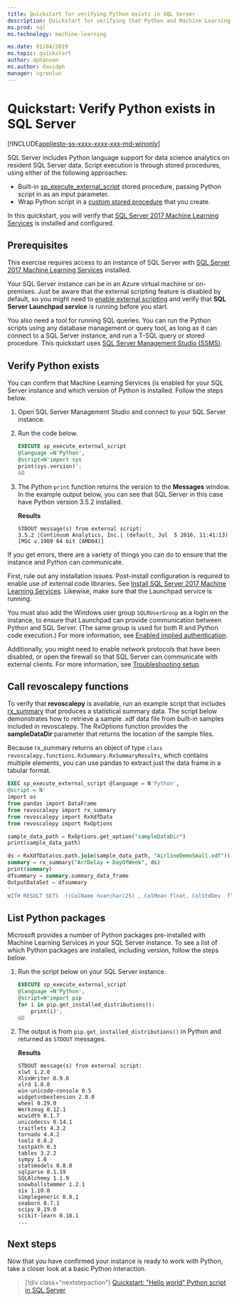 ```yaml
---
title: Quickstart for verifying Python exists in SQL Server
description: Quickstart for verifying that Python and Machine Learning Services exist in SQL Server. 
ms.prod: sql
ms.technology: machine-learning

ms.date: 01/04/2019  
ms.topic: quickstart
author: dphansen
ms.author: davidph
manager: cgronlun
---
```

# Quickstart: Verify Python exists in SQL Server 
[!INCLUDE[appliesto-ss-xxxx-xxxx-xxx-md-winonly](../../includes/appliesto-ss-xxxx-xxxx-xxx-md-winonly.md)]

SQL Server includes Python language support for data science analytics on resident SQL Server data. Script execution is through stored procedures, using either of the following approaches:

+ Built-in [sp_execute_external_script](https://docs.microsoft.com/sql/relational-databases/system-stored-procedures/sp-execute-external-script-transact-sql) stored procedure, passing Python script in as an input parameter.
+ Wrap Python script in a [custom stored procedure](sqldev-in-database-r-for-sql-developers.md) that you create.

In this quickstart, you will verify that [SQL Server 2017 Machine Learning Services](../what-is-sql-server-machine-learning.md) is installed and configured.

## Prerequisites

This exercise requires access to an instance of SQL Server with [SQL Server 2017 Machine Learning Services](../install/sql-machine-learning-services-windows-install.md) installed.

Your SQL Server instance can be in an Azure virtual machine or on-premises. Just be aware that the external scripting feature is disabled by default, so you might need to [enable external scripting](../install/sql-machine-learning-services-windows-install.md#bkmk_enableFeature) and verify that **SQL Server Launchpad service** is running before you start.

You also need a tool for running SQL queries. You can run the Python scripts using any database management or query tool, as long as it can connect to a SQL Server instance, and run a T-SQL query or stored procedure. This quickstart uses [SQL Server Management Studio (SSMS)](https://docs.microsoft.com/sql/ssms/sql-server-management-studio-ssms).

## Verify Python exists

You can confirm that Machine Learning Services (is enabled for your SQL Server instance and which version of Python is installed. Follow the steps below.

1. Open SQL Server Management Studio and connect to your SQL Server instance.

2. Run the code below. 

    ```SQL
    EXECUTE sp_execute_external_script
    @language =N'Python',
    @script=N'import sys
	print(sys.version)';
    GO
    ```

3. The Python `print` function returns the version to the **Messages** window. In the example output below, you can see that SQL Server in this case have Python version 3.5.2 installed.

    **Results**

    ```text
    STDOUT message(s) from external script: 
    3.5.2 |Continuum Analytics, Inc.| (default, Jul  5 2016, 11:41:13) [MSC v.1900 64 bit (AMD64)]
    ```

If you get errors, there are a variety of things you can do to ensure that the instance and Python can communicate.

First, rule out any installation issues. Post-install configuration is required to enable use of external code libraries. See [Install SQL Server 2017 Machine Learning Services](../install/sql-machine-learning-services-windows-install.md). Likewise, make sure that the Launchpad service is running.

You must also add the Windows user group `SQLRUserGroup` as a login on the instance, to ensure that Launchpad can provide communication between Python and SQL Server. (The same group is used for both R and Python code execution.) For more information, see [Enabled implied authentication](../security/add-sqlrusergroup-to-database.md).

Additionally, you might need to enable network protocols that have been disabled, or open the firewall so that SQL Server can communicate with external clients. For more information, see [Troubleshooting setup](../common-issues-external-script-execution.md).

## Call revoscalepy functions

To verify that **revoscalepy** is available, run an example script that includes [rx_summary](https://docs.microsoft.com/machine-learning-server/python-reference/revoscalepy/rx-summary) that produces a statistical summary data. The script below demonstrates how to retrieve a sample .xdf data file from built-in samples included in revoscalepy. The RxOptions function provides the **sampleDataDir** parameter that returns the location of the sample files.

Because rx_summary returns an object of type `class revoscalepy.functions.RxSummary.RxSummaryResults`, which contains multiple elements, you can use pandas to extract just the data frame in a tabular format.

```sql
EXEC sp_execute_external_script @language = N'Python', 
@script = N'
import os
from pandas import DataFrame
from revoscalepy import rx_summary
from revoscalepy import RxXdfData
from revoscalepy import RxOptions

sample_data_path = RxOptions.get_option("sampleDataDir")
print(sample_data_path)

ds = RxXdfData(os.path.join(sample_data_path, "AirlineDemoSmall.xdf"))
summary = rx_summary("ArrDelay + DayOfWeek", ds)
print(summary)
dfsummary = summary.summary_data_frame
OutputDataSet = dfsummary
'
WITH RESULT SETS  ((ColName nvarchar(25) , ColMean float, ColStdDev  float, ColMin  float,   ColMax  float, Col_ValidObs  float, Col_MissingObs int))
```

## List Python packages

Microsoft provides a number of Python packages pre-installed with Machine Learning Services in your SQL Server instance. To see a list of which Python packages are installed, including version, follow the steps below.

1. Run the script below on your SQL Server instance.

    ```SQL
    EXECUTE sp_execute_external_script
    @language =N'Python',
    @script=N'import pip
    for i in pip.get_installed_distributions():
        print(i)';
    GO
    ```

2. The output is from `pip.get_installed_distributions()` in Python and returned as `STDOUT` messages.

    **Results**

    ```text
    STDOUT message(s) from external script: 
    xlwt 1.2.0
    XlsxWriter 0.9.6
    xlrd 1.0.0
    win-unicode-console 0.5
    widgetsnbextension 2.0.0
    wheel 0.29.0
    Werkzeug 0.12.1
    wcwidth 0.1.7
    unicodecsv 0.14.1
    traitlets 4.3.2
    tornado 4.4.2
    toolz 0.8.2
    testpath 0.3
    tables 3.2.2
    sympy 1.0
    statsmodels 0.8.0
    sqlparse 0.1.19
    SQLAlchemy 1.1.9
    snowballstemmer 1.2.1
    six 1.10.0
    simplegeneric 0.8.1
    seaborn 0.7.1
    scipy 0.19.0
    scikit-learn 0.18.1
    ...
    ```

## Next steps

Now that you have confirmed your instance is ready to work with Python, take a closer look at a basic Python interaction.

> [!div class="nextstepaction"]
> [Quickstart: "Hello world" Python script in SQL Server ](quickstart-python-run-using-t-sql.md)
